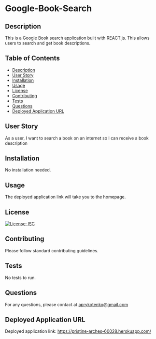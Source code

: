 # Google-Book-Search

## Description

This is a Google Book search application built with REACT.js. This allows users to search and get book descriptions.

## Table of Contents

* [Description](#description)
* [User Story](#user-story)
* [Installation](#installation)
* [Usage](#usage)
* [License](#license)
* [Contributing](#contributing)
* [Tests](#tests)
* [Questions](#questions)
* [Deployed Application URL](#deployed-application-URL)



## User Story


As a user, I want to search a book on an internet so I can receive a  book description


## Installation


No installation needed. 


## Usage

The deployed application link will take you to the homepage. 


## License


[![License: ISC](https://img.shields.io/badge/License-ISC-blue.svg)](https://opensource.org/licenses/ISC)


## Contributing


Please follow standard contributing guidelines.


## Tests


No tests to run.


## Questions


For any questions, please contact at aprykotenko@gmail.com

## Deployed Application URL

Deployed application link: https://pristine-arches-60028.herokuapp.com/

